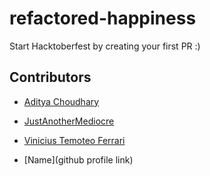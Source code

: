 # refactored-happiness

Start Hacktoberfest by creating your first PR :)

## Contributors

- [Aditya Choudhary](https://github.com/adich23)

- [JustAnotherMediocre](https://github.com/21RachitShukla)

- [Vinicius Temoteo Ferrari](https://github.com/vtferrari)

- [Name](github profile link)
